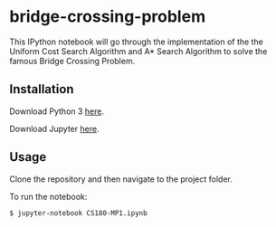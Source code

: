 # bridge-crossing-problem

This IPython notebook will go through the implementation of the the Uniform Cost Search Algorithm and A* Search Algorithm to solve the famous Bridge Crossing Problem.

## Installation

Download Python 3 [here](https://www.python.org/downloads/).

Download Jupyter [here](http://jupyter.org/install.html).

## Usage

Clone the repository and then navigate to the project folder.

To run the notebook:

```
$ jupyter-notebook CS180-MP1.ipynb
```
